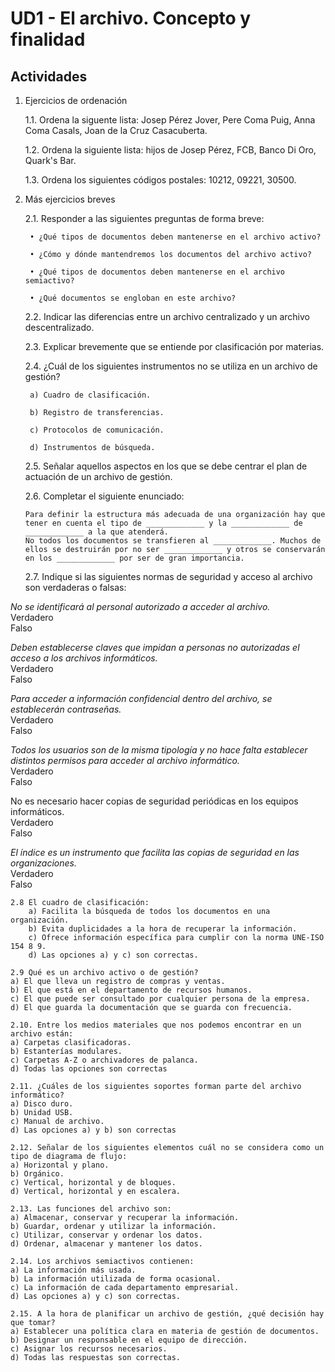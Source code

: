 # UD1 -  El archivo. Concepto y finalidad

## Actividades

1. Ejercicios de ordenación

    1.1. Ordena la siguente lista: Josep Pérez Jover, Pere Coma Puig, Anna Coma Casals, Joan de la Cruz Casacuberta.

    1.2. Ordena la siguiente lista: hijos de Josep Pérez, FCB, Banco Di Oro, Quark's Bar.

    1.3. Ordena los siguientes códigos postales: 10212, 09221, 30500.

2. Más ejercicios breves

    2.1. Responder a las siguientes preguntas de forma breve:

        • ¿Qué tipos de documentos deben mantenerse en el archivo activo?

        • ¿Cómo y dónde mantendremos los documentos del archivo activo?

        • ¿Qué tipos de documentos deben mantenerse en el archivo semiactivo?

        • ¿Qué documentos se engloban en este archivo?

    2.2. Indicar las diferencias entre un archivo centralizado y un archivo descentralizado.

    2.3. Explicar brevemente que se entiende por clasificación por materias.

    2.4. ¿Cuál de los siguientes instrumentos no se utiliza en un archivo de gestión?

        a) Cuadro de clasificación.

        b) Registro de transferencias.

        c) Protocolos de comunicación.

        d) Instrumentos de búsqueda.

    2.5. Señalar aquellos aspectos en los que se debe centrar el plan de actuación de un archivo de gestión.

    2.6. Completar el siguiente enunciado:

    ```
    Para definir la estructura más adecuada de una organización hay que tener en cuenta el tipo de _____________ y la _____________ de _____________ a la que atenderá.  
    No todos los documentos se transfieren al _____________. Muchos de ellos se destruirán por no ser _____________ y otros se conservarán en los _____________ por ser de gran importancia. 
    ```

    2.7. Indique si las siguientes normas de seguridad y acceso al archivo son verdaderas o falsas:

_No se identificará al personal autorizado a acceder al archivo._  
    Verdadero               
    Falso

_Deben establecerse claves que impidan a personas no autorizadas el acceso a los archivos informáticos._  
    Verdadero  
    Falso

_Para acceder a información confidencial dentro del archivo, se establecerán contraseñas._   
Verdadero  
Falso

_Todos los usuarios son de la misma tipología y no hace falta establecer distintos permisos para acceder al archivo informático._  
Verdadero  
Falso

No es necesario hacer copias de seguridad periódicas en los equipos informáticos.  
Verdadero  
Falso

_El índice es un instrumento que facilita las copias de seguridad en las organizaciones._  
Verdadero  
Falso


    2.8 El cuadro de clasificación:
        a) Facilita la búsqueda de todos los documentos en una organización.
        b) Evita duplicidades a la hora de recuperar la información.
        c) Ofrece información específica para cumplir con la norma UNE-ISO 154 8 9.
        d) Las opciones a) y c) son correctas.

    2.9 Qué es un archivo activo o de gestión?  
    a) El que lleva un registro de compras y ventas.  
    b) El que está en el departamento de recursos humanos.  
    c) El que puede ser consultado por cualquier persona de la empresa.  
    d) El que guarda la documentación que se guarda con frecuencia.
    
    2.10. Entre los medios materiales que nos podemos encontrar en un archivo están:  
    a) Carpetas clasificadoras.  
    b) Estanterías modulares.  
    c) Carpetas A-Z o archivadores de palanca.  
    d) Todas las opciones son correctas

    2.11. ¿Cuáles de los siguientes soportes forman parte del archivo informático?
    a) Disco duro.
    b) Unidad USB.
    c) Manual de archivo.
    d) Las opciones a) y b) son correctas

    2.12. Señalar de los siguientes elementos cuál no se considera como un tipo de diagrama de flujo:
    a) Horizontal y plano.
    b) Orgánico.
    c) Vertical, horizontal y de bloques.
    d) Vertical, horizontal y en escalera.

    2.13. Las funciones del archivo son:
    a) Almacenar, conservar y recuperar la información.
    b) Guardar, ordenar y utilizar la información.
    c) Utilizar, conservar y ordenar los datos.
    d) Ordenar, almacenar y mantener los datos.

    2.14. Los archivos semiactivos contienen:
    a) La información más usada.
    b) La información utilizada de forma ocasional.
    c) La información de cada departamento empresarial.
    d) Las opciones a) y c) son correctas.

    2.15. A la hora de planificar un archivo de gestión, ¿qué decisión hay que tomar?
    a) Establecer una política clara en materia de gestión de documentos.
    b) Designar un responsable en el equipo de dirección.
    c) Asignar los recursos necesarios.
    d) Todas las respuestas son correctas.
    
    